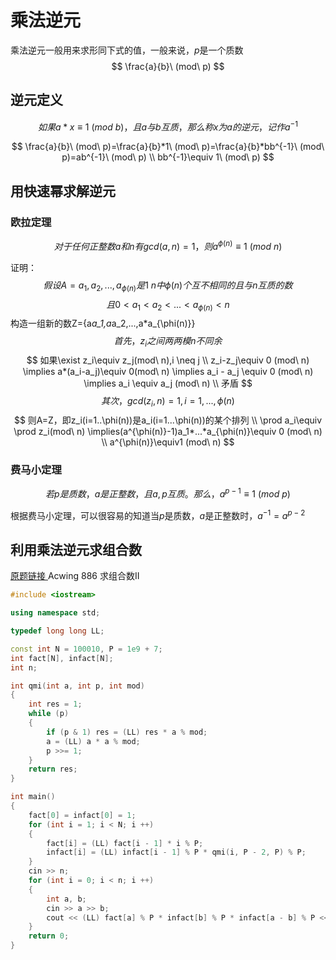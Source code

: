 # 乘法逆元

乘法逆元一般用来求形同下式的值，一般来说，$p$是一个质数
$$
\frac{a}{b}\ (mod\ p)
$$


## 逆元定义

$$
如果a*x \equiv 1\ (mod\ b)，且a与b互质，那么称x为a的逆元，记作a^{-1}
$$


$$
\frac{a}{b}\ (mod\ p)=\frac{a}{b}*1\ (mod\ p)=\frac{a}{b}*bb^{-1}\ (mod\ p)=ab^{-1}\ (mod\ p)
\\
bb^{-1}\equiv  1\ (mod\ p)
$$

## 用快速幂求解逆元

### 欧拉定理

$$
对于任何正整数a和n有gcd(a,n)=1，则a^{\phi(n)}\equiv1\ (mod\ n)
$$

证明：
$$
假设A={a_1,a_2,...,a_{\phi(n)}}是1~n中\phi(n)个互不相同的且与n互质的数
$$
$$
且0<a_1<a_2<...<a_{\phi(n)} < n
$$
构造一组新的数Z={a*a_1,a*a_2,...,a*a_{\phi(n)}}
$$
首先，z_i之间两两模n不同余
$$
$$
如果\exist z_i\equiv z_j(mod\ n),i \neq j
\\
z_i-z_j\equiv 0 (mod\ n) \implies a*(a_i-a_j)\equiv 0(mod\ n) \implies a_i - a_j \equiv 0 (mod\ n) \implies a_i \equiv a_j (mod\ n)
\\
矛盾
$$
$$
其次，gcd(z_i, n)=1, i=1,...,\phi(n)
$$
$$
则A=Z，即z_i(i=1..\phi(n))是a_i(i=1...\phi(n))的某个排列
\\
\prod a_i\equiv \prod z_i(mod\ n) \implies(a^{\phi(n)}-1)a_1*...*a_{\phi(n)}\equiv 0 (mod\ n)
\\
a^{\phi(n)}\equiv1 (mod\ n)
$$


### 费马小定理

$$
若p是质数，a是正整数，且a,p互质。那么，a^{p-1}\equiv1\ (mod\ p)
$$

根据费马小定理，可以很容易的知道当$p$是质数，$a$是正整数时，$a^{-1}=a^{p-2}$



## 利用乘法逆元求组合数

[原题链接 ](https://www.acwing.com/problem/content/888/  "求组合数II") Acwing 886 求组合数II

```c++
#include <iostream>

using namespace std;

typedef long long LL;

const int N = 100010, P = 1e9 + 7;
int fact[N], infact[N];
int n;

int qmi(int a, int p, int mod)
{
    int res = 1;
    while (p)
    {
        if (p & 1) res = (LL) res * a % mod; 
        a = (LL) a * a % mod;
        p >>= 1;
    }
    return res;
}

int main()
{
    fact[0] = infact[0] = 1;
    for (int i = 1; i < N; i ++)
    {
        fact[i] = (LL) fact[i - 1] * i % P;
        infact[i] = (LL) infact[i - 1] % P * qmi(i, P - 2, P) % P;
    }
    cin >> n;
    for (int i = 0; i < n; i ++)
    {
        int a, b;
        cin >> a >> b;
        cout << (LL) fact[a] % P * infact[b] % P * infact[a - b] % P << endl;
    }
    return 0;
}
```

 

